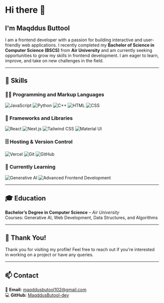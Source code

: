 # Hi there 👋

## I'm Maqddus Buttool
I am a frontend developer with a passion for building interactive and user-friendly web applications. I recently completed my **Bachelor of Science in Computer Science (BSCS)** from **Air University** and am currently seeking opportunities to grow my skills in frontend development. I am eager to learn, improve, and take on new challenges in the field.

---
## 🚀 Skills

### 👨‍💻 Programming and Markup Languages  
![JavaScript](https://img.shields.io/badge/-JavaScript-F7DF1E?style=flat&logo=javascript&logoColor=black)  ![Python](https://img.shields.io/badge/-Python-3776AB?style=flat&logo=python&logoColor=white)  ![C++](https://img.shields.io/badge/-C%2B%2B-00599C?style=flat&logo=c%2B%2B&logoColor=white)  ![HTML](https://img.shields.io/badge/-HTML-E34F26?style=flat&logo=html5&logoColor=white)  ![CSS](https://img.shields.io/badge/-CSS-1572B6?style=flat&logo=css3&logoColor=white)  

### 🧰 Frameworks and Libraries  
![React](https://img.shields.io/badge/-React-61DAFB?style=flat&logo=react&logoColor=black)  ![Next.js](https://img.shields.io/badge/-Next.js-000000?style=flat&logo=next.js&logoColor=white)  ![Tailwind CSS](https://img.shields.io/badge/-Tailwind_CSS-38B2AC?style=flat&logo=tailwind-css&logoColor=white)  ![Material UI](https://img.shields.io/badge/-Material_UI-007FFF?style=flat&logo=mui&logoColor=white)  

### 🗄️ Hosting & Version Control  
![Vercel](https://img.shields.io/badge/-Vercel-000000?style=flat&logo=vercel&logoColor=white)  ![Git](https://img.shields.io/badge/-Git-F05032?style=flat&logo=git&logoColor=white)  ![GitHub](https://img.shields.io/badge/-GitHub-181717?style=flat&logo=github&logoColor=white)  

### 🤖 Currently Learning  
![Generative AI](https://img.shields.io/badge/-Generative_AI-FF4500?style=flat&logo=openai&logoColor=white)  ![Advanced Frontend Development](https://img.shields.io/badge/-Advanced_Frontend_Development-007ACC?style=flat&logo=javascript&logoColor=white)  

---
## 🎓 Education  
**Bachelor’s Degree in Computer Science** – *Air University*  
Courses: Generative AI, Web Development, Data Structures, and Algorithms  

---
## 🙌 Thank You!  
Thank you for visiting my profile! Feel free to reach out if you're interested in working on a project or have any queries.

---
## 📫 Contact  
📧 **Email:** [maqddusbutool102@gmail.com](mailto:maqddusbutool102@gmail.com)  
💻 **GitHub:** [MaqddusButool-dev](https://github.com/MaqddusButool-dev)

